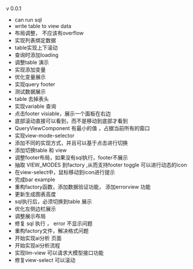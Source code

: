 v 0.0.1

- can run sql
- write table to view data
- 布局调整， 不应该有overflow
- 实现列表绑定数据
- table实现上下滚动
- 查询时添加loading
- 调整table 演示
- 实现添加变量
- 优化变量展示
- 实现query footer
- 测试数据展示
- table 去掉表头
- 实现variable 查询
- 点击footer visiable，展示一个面板在右边
- 底部滚动直接可以看到，而不是移动到底部才看到
- QueryViewComponent 有最小的值 ，占据当前所有的窗口
- 实现view-mode-selector
- 添加不同的实现方式，并且可以基于点击进行切换
- 添加切换table 和 view
- 调整footer布局，如果没有sql执行，footer不展示
- 抽取 VIEW_MODES 到factory ,从而支持footer toggle 可以进行动态的icon
- 在view-select中，鼠标移动到icon进行提示
- 完成bar example
- 重构factory函数，添加数据验证功能， 添加errorview 功能
- 更新生成图表高度
- sql执行后，必须切换到table 展示
- 优化左侧边栏展示
- 调整展示布局
- 修复 sql 执行 ， error 不显示问题
- 重构factory文件，解决格式问题
- 开始实现ai分析 页面
- 开始实现ai分析流程
- 实现llm-view 可以请求大模型接口功能
- 修复view-select 可以滚动
